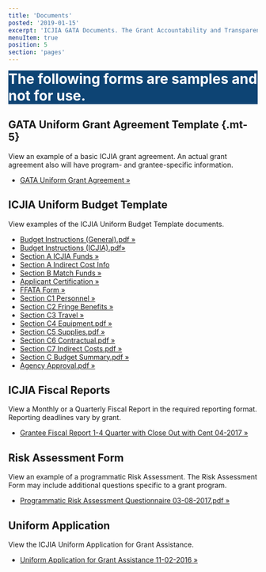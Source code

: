 ```yaml
---
title: 'Documents'
posted: '2019-01-15'
excerpt: 'ICJIA GATA Documents. The Grant Accountability and Transparency Act (GATA) of 2014, 30 ILCS 708/1 et seq., increased accountability and transparency in the use of grant funds and reduced the administrative burden on state agencies and grantees through adoption of federal grant guidelines and regulations.'
menuItem: true
position: 5
section: 'pages'
---
```


<div style="background: #0D4474">

<div style="font-size: 28px; font-weight: bold; color: #fff" class="text-xs-center py-4">The following forms are samples and not for use.</div>

</div>

## GATA Uniform Grant Agreement Template {.mt-5}

View an example of a basic ICJIA grant agreement. An actual grant agreement also will have program- and grantee-specific information.

- [GATA Uniform Grant Agreement »](GATA_UNIFORM_GRANT_AGREEMENT_040517.pdf)

## ICJIA Uniform Budget Template

View examples of the ICJIA Uniform Budget Template documents.

- [Budget Instructions (General).pdf »](ICJIA_Uniform_Budget_Template_032817_Sample_Budget_Instructions_GENERAL.pdf)
- [Budget Instructions (ICJIA).pdf»](ICJIA_Uniform_Budget_Template_032817_Sample_Budget_Instructions_ICJIA.pdf)
- [Section A ICJIA Funds »](ICJIA_Uniform_Budget_Template_032817_Sample_Section_A_ICJIA_Funds.pdf)
- [Section A Indirect Cost Info](ICJIA_Uniform_Budget_Template_032817_Sample_Section_A_Indirect_Cost_Info.pdf)
- [Section B Match Funds »](ICJIA_Uniform_Budget_Template_032817_Sample_Section_B_Match_Funds.pdf)
- [Applicant Certification »](ICJIA_Uniform_Budget_Template_032817_Sample_Applicant_Certification.pdf)
- [FFATA Form »](ICJIA_Uniform_Budget_Template_032817_Sample_FFATA_Form.pdf)
- [Section C1 Personnel »](ICJIA_Uniform_Budget_Template_032817_Sample_Section_C1_Personnel.pdf)
- [Section C2 Fringe Benefits »](ICJIA_Uniform_Budget_Template_032817_Sample_Section_C2_Fringe_Benefits.pdf)
- [Section C3 Travel »](ICJIA_Uniform_Budget_Template_032817_Sample_Section_C3_Travel.pdf)
- [Section C4 Equipment.pdf »](ICJIA_Uniform_Budget_Template_032817_Sample_Section_C4_Equipment.pdf)
- [Section C5 Supplies.pdf »](ICJIA_Uniform_Budget_Template_032817_Sample_Section_C5_Supplies.pdf)
- [Section C6 Contractual.pdf »](ICJIA_Uniform_Budget_Template_032817_Sample_Section_C6_Contractual.pdf)
- [Section C7 Indirect Costs.pdf »](ICJIA_Uniform_Budget_Template_032817_Sample_Section_C7_Indirect_Costs.pdf)
- [Section C Budget Summary.pdf »](ICJIA_Uniform_Budget_Template_032817_Sample_Section_C_Budget_Summary.pdf)
- [Agency Approval.pdf »](ICJIA_Uniform_Budget_Template_032817_Sample_Agency_Approval.pdf)

## ICJIA Fiscal Reports

View a Monthly or a Quarterly Fiscal Report in the required reporting format. Reporting deadlines vary by grant.

- [Grantee Fiscal Report 1-4 Quarter with Close Out with Cent 04-2017 »](Grantee_Fiscal_Report_1-4_Quarter_with_Close_Out_with_Cents_4_2017_SAMPLE.pdf)

## Risk Assessment Form

View an example of a programmatic Risk Assessment. The Risk Assessment Form may include additional questions specific to a grant program.

- [Programmatic Risk Assessment Questionnaire 03-08-2017.pdf »](Risk_Assessment_Form/Programmatic_Risk_Assessment_Questionnaire_030817.pdf)

## Uniform Application

View the ICJIA Uniform Application for Grant Assistance.

- [Uniform Application for Grant Assistance 11-02-2016 »](Uniform_Application/ICJIA_Uniform_Application_for_Grant_Assistance_110216.pdf)
